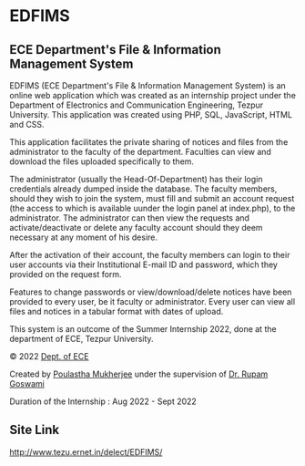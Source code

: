# EDFIMS
## ECE Department's File & Information Management System


EDFIMS (ECE Department's File & Information Management System) is an online web application which was created as an internship project under the Department of Electronics and Communication Engineering, Tezpur University. This application was created using PHP, SQL, JavaScript, HTML and CSS.

This application facilitates the private sharing of notices and files from the administrator to the faculty of the department. Faculties can view and download the files uploaded specifically to them.

The administrator (usually the Head-Of-Department) has their login credentials already dumped inside the database. The faculty members, should they wish to join the system, must fill and submit an account request (the access to which is available uunder the login panel at index.php), to the administrator. The administrator can then view the requests and activate/deactivate or delete any faculty account should they deem necessary at any moment of his desire. 

After the activation of their account, the faculty members can login to their user accounts via their Institutional E-mail ID and password, which they provided on the request form.

Features to change passwords or view/download/delete notices have been provided to every user, be it faculty or administrator. Every user can view all files and notices in a tabular format with dates of upload.

This system is an outcome of the Summer Internship 2022, done at the department of ECE, Tezpur University.


© 2022 [Dept. of ECE](http://www.tezu.ernet.in/delect/)

Created by [Poulastha Mukherjee](http://www.linkedin.com/in/poulastha-mukherjee-5a8554229/) under the supervision of [Dr. Rupam Goswami](http://www.rupamgoswami.com/p/brief-profile.html)

Duration of the Internship : Aug 2022 - Sept 2022


## Site Link
http://www.tezu.ernet.in/delect/EDFIMS/
